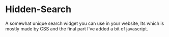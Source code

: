 # Hidden-Search
A somewhat unique search widget you can use in your website, Its which is mostly made by CSS  and the final part I've added a bit of javascript.
